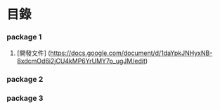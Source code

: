 # 目錄

### package 1
1. [開發文件] (https://docs.google.com/document/d/1daYpkJNHyxNB-8xdcmOd6i2jCU4kMP6YrUMY7p_ugJM/edit)

### package 2

### package 3
